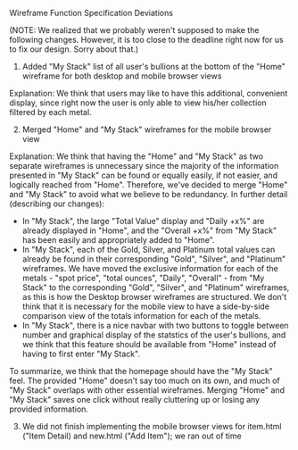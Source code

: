Wireframe Function Specification Deviations

(NOTE: We realized that we probably weren't supposed to make the following
changes. However, it is too close to the deadline right now for us to fix our 
design. Sorry about that.)

1. Added "My Stack" list of all user's bullions at the bottom of the "Home" 
wireframe for both desktop and mobile browser views

Explanation:
We think that users may like to have this additional, convenient display, since
right now the user is only able to view his/her collection filtered by each 
metal.


2. Merged "Home" and "My Stack" wireframes for the mobile browser view

Explanation:
We think that having the "Home" and "My Stack" as two separate wireframes is 
unnecessary since the majority of the information presented in "My Stack" can 
be found or equally easily, if not easier, and logically reached from "Home". 
Therefore, we've decided to merge "Home" and "My Stack" to avoid what we 
believe to be redundancy. In further detail (describing our changes):

- In "My Stack", the large "Total Value" display and "Daily +x%" are already 
displayed in "Home", and the "Overall +x%" from "My Stack" has been easily and 
appropriately added to "Home".
- In "My Stack", each of the Gold, Silver, and Platinum total values can 
already be found in their corresponding "Gold", "Silver", and "Platinum" 
wireframes. We have moved the exclusive information for each of the metals - 
"spot price", "total ounces", "Daily", "Overall" - from "My Stack" to the 
corresponding "Gold", "Silver", and "Platinum" wireframes, as this is how the 
Desktop browser wireframes are structured. We don't think that it is necessary 
for the mobile view to have a side-by-side comparison view of the totals 
information for each of the metals.
- In "My Stack", there is a nice navbar with two buttons to toggle between 
number and graphical display of the statstics of the user's bullions, and we 
think that this feature should be available from "Home" instead of having to 
first enter "My Stack".

To summarize, we think that the homepage should have the "My Stack" feel. The 
provided "Home" doesn't say too much on its own, and much of "My Stack" 
overlaps with other essential wireframes. Merging "Home" and "My Stack" saves 
one click without really cluttering up or losing any provided information.

3. We did not finish implementing the mobile browser views for item.html ("Item Detail) and new.html ("Add Item"); we ran out of time

